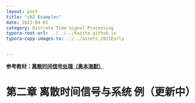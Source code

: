 ```yaml
---
layout: post
title: "ch2 Examples"
date: 2021-04-01
category: Discrete Time Signal Processing
typora-root-url: ../../../Kazite.github.io
typora-copy-images-to: ../../assets_2021Early


---
```


**参考教材：[离散时间信号处理（奥本海默）](https://baike.baidu.com/item/离散时间信号处理（第三版）/20378714?fr=aladdin)**

# 第二章 离散时间信号与系统 例（更新中）

